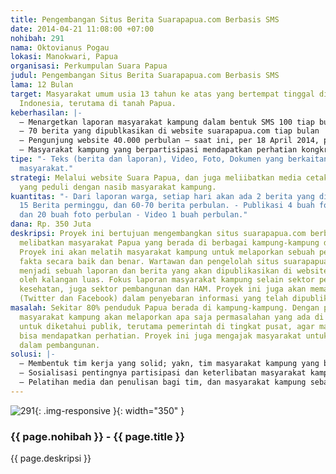 ```yaml
---
title: Pengembangan Situs Berita Suarapapua.com Berbasis SMS
date: 2014-04-21 11:08:00 +07:00
nohibah: 291
nama: Oktovianus Pogau
lokasi: Manokwari, Papua
organisasi: Perkumpulan Suara Papua
judul: Pengembangan Situs Berita Suarapapua.com Berbasis SMS
lama: 12 Bulan
target: Masyarakat umum usia 13 tahun ke atas yang bertempat tinggal di seluruh wilayah
  Indonesia, terutama di tanah Papua.
keberhasilan: |-
  – Menargetkan laporan masyarakat kampung dalam bentuk SMS 100 tiap bulannya.
  – 70 berita yang dipublkasikan di website suarapapua.com tiap bulan
  – Pengunjung website 40.000 perbulan – saat ini, per 18 April 2014, pukul 15.46, ada 29.892 pengunjung (bulan April).
  – Masyarakat kampung yang berpartisipasi mendapatkan perhatian kongkrit dari pemerintah.
tipe: "- Teks (berita dan laporan), Video, Foto, Dokumen yang berkaitan dengan laporan
  masyarakat."
strategi: Melalui website Suara Papua, dan juga meliibatkan media cetak dan TV lain
  yang peduli dengan nasib masyarakat kampung.
kuantitas: "- Dari laporan warga, setiap hari akan ada 2 berita yang dipublikasi;
  15 Berita perminggu, dan 60-70 berita perbulan. - Publikasi 4 buah foto perminggu,
  dan 20 buah foto perbulan - Video 1 buah perbulan."
dana: Rp. 350 Juta
deskripsi: Proyek ini bertujuan mengembangkan situs suarapapua.com berbasis SMS, dengan
  melibatkan masyarakat Papua yang berada di berbagai kampung-kampung di tanah Papua.
  Proyek ini akan melatih masyarakat kampung untuk melaporkan sebuah peristiwa atau
  fakta secara baik dan benar. Wartawan dan pengelolah situs suarapapua.com menuliskannya
  menjadi sebuah laporan dan berita yang akan dipublikasikan di website, dan dibaca
  oleh kalangan luas. Fokus laporan masyarakat kampung selain sektor pendidikan dan
  kesehatan, juga sektor pembangunan dan HAM. Proyek ini juga akan memakai media sosial
  (Twitter dan Facebook) dalam penyebaran informasi yang telah dipublikasi pada website.
masalah: Sekitar 80% penduduk Papua berada di kampung-kampung. Dengan proyek ini,
  masyarakat kampung akan melaporkan apa saja permasalahan yang ada di wilayah mereka
  untuk diketahui publik, terutama pemerintah di tingkat pusat, agar masyarakat kampung
  bisa mendapatkan perhatian. Proyek ini juga mengajak masyarakat untuk berpartisipasi
  dalam pembangunan.
solusi: |-
  – Membentuk tim kerja yang solid; yakn, tim masyarakat kampung yang bertugas melaporkan persoalan via SMS, email, dan telepon, serta tim media yang bertugas menyunting dan mempublikasi di website.
  – Sosialisasi pentingnya partisipasi dan keterlibatan masyarakat kampung dalam berbagai laporan.
  – Pelatihan media dan penulisan bagi tim, dan masyarakat kampung sebagai langkah awal.
---
```


![291](/static/img/hibahcms/291.png){: .img-responsive }{: width="350" }

### {{ page.nohibah }} - {{ page.title }}

{{ page.deskripsi }}
